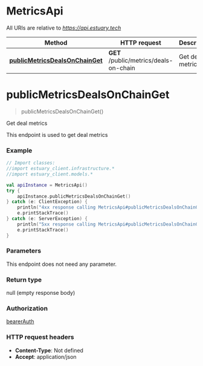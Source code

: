 # MetricsApi

All URIs are relative to *https://api.estuary.tech*

Method | HTTP request | Description
------------- | ------------- | -------------
[**publicMetricsDealsOnChainGet**](MetricsApi.md#publicMetricsDealsOnChainGet) | **GET** /public/metrics/deals-on-chain | Get deal metrics


<a name="publicMetricsDealsOnChainGet"></a>
# **publicMetricsDealsOnChainGet**
> publicMetricsDealsOnChainGet()

Get deal metrics

This endpoint is used to get deal metrics

### Example
```kotlin
// Import classes:
//import estuary_client.infrastructure.*
//import estuary_client.models.*

val apiInstance = MetricsApi()
try {
    apiInstance.publicMetricsDealsOnChainGet()
} catch (e: ClientException) {
    println("4xx response calling MetricsApi#publicMetricsDealsOnChainGet")
    e.printStackTrace()
} catch (e: ServerException) {
    println("5xx response calling MetricsApi#publicMetricsDealsOnChainGet")
    e.printStackTrace()
}
```

### Parameters
This endpoint does not need any parameter.

### Return type

null (empty response body)

### Authorization

[bearerAuth](../README.md#bearerAuth)

### HTTP request headers

 - **Content-Type**: Not defined
 - **Accept**: application/json

